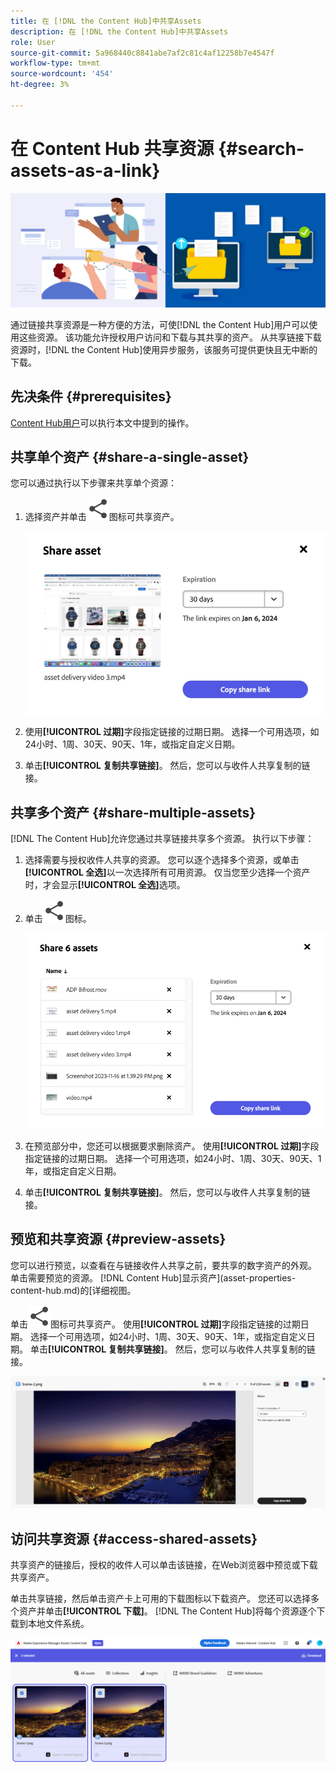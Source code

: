 ```yaml
---
title: 在 [!DNL the Content Hub]中共享Assets
description: 在 [!DNL the Content Hub]中共享Assets
role: User
source-git-commit: 5a968440c8841abe7af2c81c4af12258b7e4547f
workflow-type: tm+mt
source-wordcount: '454'
ht-degree: 3%

---
```



# 在 Content Hub 共享资源 {#search-assets-as-a-link}

![共享资源横幅图像](assets/share-assets-banner.png)

通过链接共享资源是一种方便的方法，可使[!DNL the Content Hub]用户可以使用这些资源。 该功能允许授权用户访问和下载与其共享的资产。 从共享链接下载资源时，[!DNL the Content Hub]使用异步服务，该服务可提供更快且无中断的下载。

## 先决条件 {#prerequisites}

[Content Hub用户](deploy-content-hub.md#onboard-content-hub-users)可以执行本文中提到的操作。

## 共享单个资产 {#share-a-single-asset}

您可以通过执行以下步骤来共享单个资源：

1. 选择资产并单击![共享图标](assets/share.svg)图标可共享资产。

   ![共享单个资源](assets/sharing-single-asset.png)

1. 使用&#x200B;**[!UICONTROL 过期]**&#x200B;字段指定链接的过期日期。 选择一个可用选项，如24小时、1周、30天、90天、1年，或指定自定义日期。

1. 单击&#x200B;**[!UICONTROL 复制共享链接]**。 然后，您可以与收件人共享复制的链接。

## 共享多个资产 {#share-multiple-assets}

[!DNL The Content Hub]允许您通过共享链接共享多个资源。 执行以下步骤：

1. 选择需要与授权收件人共享的资源。 您可以逐个选择多个资源，或单击&#x200B;**[!UICONTROL 全选]**&#x200B;以一次选择所有可用资源。 仅当您至少选择一个资产时，才会显示&#x200B;**[!UICONTROL 全选]**&#x200B;选项。

1. 单击![共享图标](assets/share.svg)图标。

   ![共享多个资产](assets/sharing-multiple-assets.png)

1. 在预览部分中，您还可以根据要求删除资产。 使用&#x200B;**[!UICONTROL 过期]**&#x200B;字段指定链接的过期日期。 选择一个可用选项，如24小时、1周、30天、90天、1年，或指定自定义日期。

1. 单击&#x200B;**[!UICONTROL 复制共享链接]**。 然后，您可以与收件人共享复制的链接。

## 预览和共享资源 {#preview-assets}

您可以进行预览，以查看在与链接收件人共享之前，要共享的数字资产的外观。 单击需要预览的资源。 [!DNL Content Hub]显示资产](asset-properties-content-hub.md)的[详细视图。

单击![共享图标](assets/share.svg)图标可共享资产。 使用&#x200B;**[!UICONTROL 过期]**&#x200B;字段指定链接的过期日期。 选择一个可用选项，如24小时、1周、30天、90天、1年，或指定自定义日期。 单击&#x200B;**[!UICONTROL 复制共享链接]**。 然后，您可以与收件人共享复制的链接。

![在Content Hub中预览资源](assets/preview-assets-content-hub.png)

## 访问共享资源 {#access-shared-assets}

共享资产的链接后，授权的收件人可以单击该链接，在Web浏览器中预览或下载共享资产。

单击共享链接，然后单击资产卡上可用的下载图标以下载资产。  您还可以选择多个资产并单击&#x200B;**[!UICONTROL 下载]**。<!--You can either download original assets or Original+Renditions of an asset.--> [!DNL The Content Hub]将每个资源逐个下载到本地文件系统。

![访问共享链接](assets/content-hub-access-shared-links.png)




